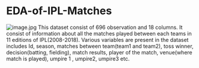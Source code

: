 # EDA-of-IPL-Matches
![image.jpg](C:/Users/amber.a.jain/Documents/Images/ipl.jpg)
This dataset consist of 696 observation and 18 columns.
It consist of information about all the matches played between each teams in 11 editions of IPL(2008-2018). Various variables are present in the dataset includes Id, season, matches between team(team1 and team2), toss winner, decision(batting, fielding), match results, player of the match, venue(where match is played), umpire 1 , umpire2, umpire3 etc.
